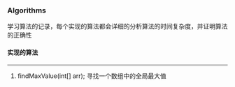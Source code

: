 ### Algorithms
学习算法的记录，每个实现的算法都会详细的分析算法的时间复杂度，并证明算法的正确性

#### **实现的算法**
***

1. findMaxValue(int[] arr); 寻找一个数组中的全局最大值
